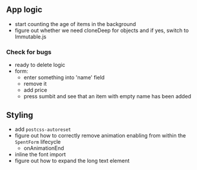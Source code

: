 ## App logic

- start counting the age of items in the background
- figure out whether we need cloneDeep for objects and if yes, switch to Immutable.js

### Check for bugs

- ready to delete logic
- form:
  - enter something into 'name' field
  - remove it
  - add price
  - press sumbit and see that an item with empty name has been added

## Styling

- add `postcss-autoreset`
- figure out how to correctly remove animation enabling from within the `SpentForm` lifecycle
	- onAnimationEnd
- inline the font import
- figure out how to expand the long text element
